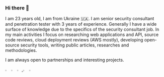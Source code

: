 ### Hi there 👋

I am 23 years old, I am from Ukraine 🇺🇦. I am senior security consultant and penetration tester with 3 years of experience. Generally I have a wide surface of knowledge due to the specifics of the security consultant job. In my main activities I focus on researching web applications and API, source code reviews, cloud deployment reviews (AWS mostly), developing open-source security tools, writing public articles, researches and methodologies.

I am always open to partnerships and interesting projects.

  [<img src="https://img.icons8.com/color/48/000000/twitter.png" width="3%"/>](https://twitter.com/shabarkin)
  [<img src="https://img.icons8.com/color/48/000000/linkedin.png" width="3%"/>](https://www.linkedin.com/in/pavelshabarkin/)
  [<img src="https://img.icons8.com/ios/48/000000/notion.png" width="3%"/> ](https://shabarkin.notion.site)
  [<img src="https://img.icons8.com/sf-regular-filled/50/000000/medium-logo.png" width="3.2%"/>](https://shabarkin.medium.com
)
[](https://app.hackthebox.com/profile/160657)
  <a href="mailto:poulshabarkin@gmail.com"> <img src="https://img.icons8.com/fluent/48/000000/gmail.png" width="3%"/> </a>
  
